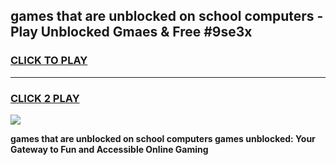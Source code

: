 
## games that are unblocked on school computers - Play Unblocked Gmaes & Free #9se3x
<h3>
<a href="https://news.freeplayer.one?title=games_that_are_unblocked_on_school_computers&ref=03M">CLICK TO PLAY</a></h3>
<hr>

<h3>
<a href="https://news.freeplayer.one?title=games_that_are_unblocked_on_school_computers&ref=03M">CLICK 2 PLAY</a>
  
</h3>

<a href="https://news.freeplayer.one?title=games_that_are_unblocked_on_school_computers&ref=03M"><img src="https://clearcache.store/games.png"></a>


**games that are unblocked on school computers games unblocked: Your Gateway to Fun and Accessible Online Gaming**

